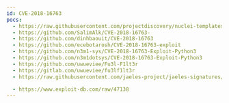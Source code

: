 ```yaml
---
id: CVE-2018-16763
pocs:
  - https://raw.githubusercontent.com/projectdiscovery/nuclei-templates/master/cves/2018/CVE-2018-16763.yaml
  - https://github.com/SalimAlk/CVE-2018-16763-
  - https://github.com/dinhbaouit/CVE-2018-16763
  - https://github.com/ecebotarosh/CVE-2018-16763-exploit
  - https://github.com/n3m1-sys/CVE-2018-16763-Exploit-Python3
  - https://github.com/n3m1dotsys/CVE-2018-16763-Exploit-Python3
  - https://github.com/uwueviee/Fu3l-F1lt3r
  - https://gitlab.com/uwueviee/fu3lf1lt3r
  - https://raw.githubusercontent.com/jaeles-project/jaeles-signatures/master/cves/fuelcms-rce-cve-2018-16763.yaml

  - https://www.exploit-db.com/raw/47138
---
```

